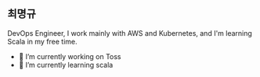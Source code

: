 ## 최명규
DevOps Engineer, I work mainly with AWS and Kubernetes, and I'm learning Scala in my free time.

- 🔭 I’m currently working on Toss
- 🌱 I’m currently learning scala
<!--
**bench87/bench87** is a ✨ _special_ ✨ repository because its `README.md` (this file) appears on your GitHub profile.

Here are some ideas to get you started:

- 🔭 I’m currently working on ...
- 🌱 I’m currently learning ...
- 👯 I’m looking to collaborate on ...
- 🤔 I’m looking for help with ...
- 💬 Ask me about ...
- 📫 How to reach me: ...
- 😄 Pronouns: ...
- ⚡ Fun fact: ...
-->
